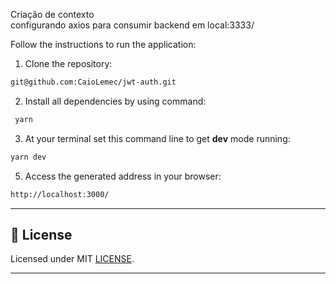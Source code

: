 Criação de contexto <br>
configurando axios para consumir backend em local:3333/ <br>


Follow the instructions to run the application:

1. Clone the repository: 
```bash 
git@github.com:CaioLemec/jwt-auth.git
```
2. Install all dependencies by using command:
```bash
 yarn
 ```
3. At your terminal set this command line to get <strong>dev</strong> mode running:
```bash
yarn dev
```
5. Access the generated address in your browser:
```bash
http://localhost:3000/
```
<hr>

## :bookmark_tabs: License

Licensed under MIT [LICENSE](./LICENSE.md).

<hr>

